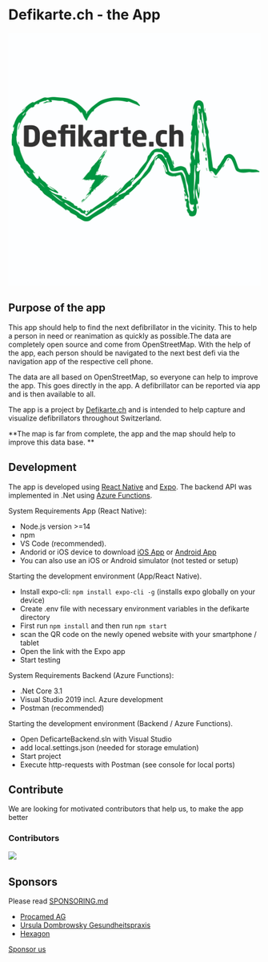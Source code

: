 # Defikarte.ch - the App

![Picture](/app/defikarte/assets/icons/appstore.png)

## Purpose of the app

This app should help to find the next defibrillator in the vicinity. This to help a person in need or reanimation as quickly as possible.The data are completely open source and come from OpenStreetMap. With the help of the app, each person should be navigated to the next best defi via the navigation app of the respective cell phone.

The data are all based on OpenStreetMap, so everyone can help to improve the app. This goes directly in the app. A defibrillator can be reported via app and is then available to all.

The app is a project by [Defikarte.ch](https://www.defikarte.ch) and is intended to help capture and visualize defibrillators throughout Switzerland.

**The map is far from complete, the app and the map should help to improve this data base. **

## Development
The app is developed using [React Native](https://reactnative.dev/) and [Expo](https://expo.io). The backend API was implemented in .Net using [Azure Functions](https://docs.microsoft.com/en-us/azure/azure-functions/functions-overview).

System Requirements App (React Native):
* Node.js version >=14
* npm
* VS Code (recommended).
* Andorid or iOS device to download [iOS App](https://apps.apple.com/ch/app/expo-client/id982107779) or [Android App](https://play.google.com/store/apps/details?id=host.exp.exponent&hl=de_CH&gl=US)
* You can also use an iOS or Android simulator (not tested or setup)

Starting the development environment (App/React Native).
* Install expo-cli: `npm install expo-cli -g` (installs expo globally on your device)
* Create .env file with necessary environment variables in the defikarte directory
* First run `npm install` and then run `npm start`
* scan the QR code on the newly opened website with your smartphone / tablet
* Open the link with the Expo app
* Start testing

System Requirements Backend (Azure Functions):
* .Net Core 3.1
* Visual Studio 2019 incl. Azure development
* Postman (recommended)

Starting the development environment (Backend / Azure Functions).
* Open DeficarteBackend.sln with Visual Studio
* add local.settings.json (needed for storage emulation)
* Start project
* Execute http-requests with Postman (see console for local ports)

## Contribute

We are looking for motivated contributors that help us, to make the app better

### Contributors

<a href="https://github.com/chnuessli/defikarte.ch-app/graphs/contributors">
  <img src="https://contributors-img.web.app/image?repo=chnuessli/defikarte.ch-app" />
</a>

## Sponsors

Please read [SPONSORING.md](SPONSORING.md)

* [Procamed AG](https://www.procamed.ch)
* [Ursula Dombrowsky Gesundheitspraxis](http://www.dombrowsky.ch)
* [Hexagon](http://www.hexagonsi.com)

[Sponsor us](https://github.com/sponsors/chnuessli)